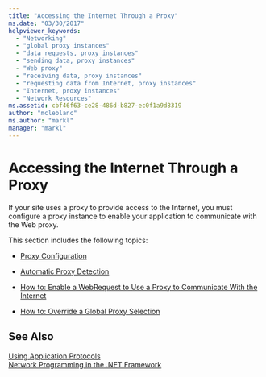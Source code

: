 ```yaml
---
title: "Accessing the Internet Through a Proxy"
ms.date: "03/30/2017"
helpviewer_keywords: 
  - "Networking"
  - "global proxy instances"
  - "data requests, proxy instances"
  - "sending data, proxy instances"
  - "Web proxy"
  - "receiving data, proxy instances"
  - "requesting data from Internet, proxy instances"
  - "Internet, proxy instances"
  - "Network Resources"
ms.assetid: cbf46f63-ce28-486d-b827-ec0f1a9d8319
author: "mcleblanc"
ms.author: "markl"
manager: "markl"
---
```

# Accessing the Internet Through a Proxy
If your site uses a proxy to provide access to the Internet, you must configure a proxy instance to enable your application to communicate with the Web proxy.  
  
 This section includes the following topics:  
  
-   [Proxy Configuration](../../../docs/framework/network-programming/proxy-configuration.md)  
  
-   [Automatic Proxy Detection](../../../docs/framework/network-programming/automatic-proxy-detection.md)  
  
-   [How to: Enable a WebRequest to Use a Proxy to Communicate With the Internet](../../../docs/framework/network-programming/how-to-enable-a-webrequest-to-use-a-proxy-to-communicate-with-the-internet.md)  
  
-   [How to: Override a Global Proxy Selection](../../../docs/framework/network-programming/how-to-override-a-global-proxy-selection.md)  
  
## See Also  
 [Using Application Protocols](../../../docs/framework/network-programming/using-application-protocols.md)  
 [Network Programming in the .NET Framework](../../../docs/framework/network-programming/index.md)
